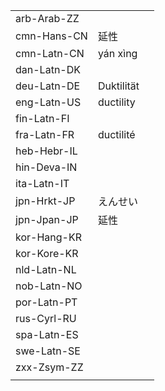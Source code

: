 | | | |
|-|-|-|
| arb-Arab-ZZ |  |  |
| cmn-Hans-CN | 延性 |  |
| cmn-Latn-CN | yán xìng |  |
| dan-Latn-DK |  |  |
| deu-Latn-DE | Duktilität |  |
| eng-Latn-US | ductility |  |
| fin-Latn-FI |  |  |
| fra-Latn-FR | ductilité |  |
| heb-Hebr-IL |  |  |
| hin-Deva-IN |  |  |
| ita-Latn-IT |  |  |
| jpn-Hrkt-JP | えんせい |  |
| jpn-Jpan-JP | 延性 |  |
| kor-Hang-KR |  |  |
| kor-Kore-KR |  |  |
| nld-Latn-NL |  |  |
| nob-Latn-NO |  |  |
| por-Latn-PT |  |  |
| rus-Cyrl-RU |  |  |
| spa-Latn-ES |  |  |
| swe-Latn-SE |  |  |
| zxx-Zsym-ZZ |  |  |
|  |  |  |
